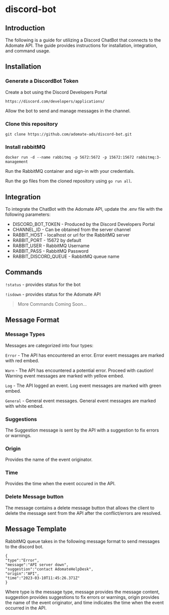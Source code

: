 # discord-bot

## Introduction
The following is a guide for utilizing a Discord ChatBot that connects to the Adomate API. The guide provides instructions for installation, integration, and command usage.
## Installation

### Generate a DiscordBot Token

Create a bot using the Discord Developers Portal

`https://discord.com/developers/applications/`

Allow the bot to send and manage messages in the channel.

### Clone this repository

```git clone https://github.com/adomate-ads/discord-bot.git```


### Install rabbitMQ

```docker run -d --name rabbitmq -p 5672:5672 -p 15672:15672 rabbitmq:3-management```

Run the RabbitMQ container and sign-in with your credentials.

Run the go files from the cloned repository using `go run all`.

## Integration
To integrate the ChatBot with the Adomate API, update the .env file with the following parameters:


- DISCORD_BOT_TOKEN - Produced by the Discord Developers Portal
- CHANNEL_ID - Can be obtained from the server channel
- RABBIT_HOST - localhost or url for the RabbitMQ server
- RABBIT_PORT - 15672 by default
- RABBIT_USER - RabbitMQ Username
- RABBIT_PASS - RabbitMQ Password
- RABBIT_DISCORD_QUEUE - RabbitMQ queue name

## Commands
 `!status` - provides status for the bot 

 `!isdown` - provides status for the Adomate API
 
> More Commands Coming Soon...

## Message Format

### Message Types

Messages are categorized into four types:

`Error` - The API has encountered an error. Error event messages are marked with red embed.

`Warn` - The API has encountered a potential error. Proceed with caution! Warning event messages are marked with yellow embed.

`Log` - The API logged an event. Log event messages are marked with green embed.

`General` - General event messages. General event messages are marked with white embed.

### Suggestions

The Suggestion message is sent by the API with a suggestion to fix errors or warnings. 

### Origin

Provides the name of the event originator.

### Time

Provides the time when the event occured in the API.

### Delete Message button

The message contains a delete message button that allows the client to  delete the message sent from the API after the conflict/errors are resolved.

## Message Template

RabbitMQ queue takes in the following message format to send messages to the discord bot.

```
{
"type":"Error",
"message":"API server down",
"suggestion":"contact AdomateHelpDesk",
"origin":"API",
"time":"2023-03-10T11:45:26.371Z"
}
```

Where type is the message type, message provides the message content, suggestion provides suggestions to fix errors or warnings, origin provides the name of the event originator, and time indicates the time when the event occurred in the API.
